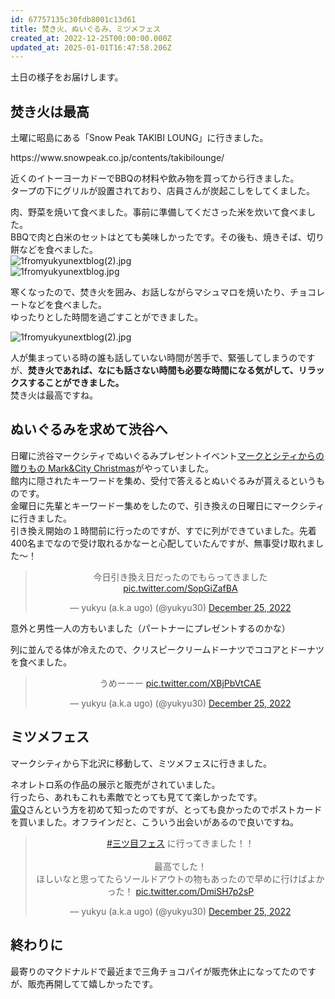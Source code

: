 ```yaml
---
id: 67757135c30fdb8001c13d61
title: 焚き火、ぬいぐるみ、ミツメフェス
created_at: 2022-12-25T00:00:00.000Z
updated_at: 2025-01-01T16:47:58.206Z
---
```


<p>土日の様子をお届けします。</p>
<h2>焚き火は最高</h2>
<p>土曜に昭島にある「Snow Peak TAKIBI LOUNG」に行きました。</p>
<p>https://www.snowpeak.co.jp/contents/takibilounge/</p>
<p>近くのイトーヨーカドーでBBQの材料や飲み物を買ってから行きました。<br/>
タープの下にグリルが設置されており、店員さんが炭起こしをしてくました。</p>
<p>肉、野菜を焼いて食べました。事前に準備してくださった米を炊いて食べました。<br/>
BBQで肉と白米のセットはとても美味しかったです。その後も、焼きそば、切り餅などを食べました。<br/>
<img alt="1fromyukyunextblog(2).jpg" src="1fromyukyunextblog(2).jpg"/><br/>
<img alt="1fromyukyunextblog.jpg" src="1fromyukyunextblog.jpg"/></p>
<p>寒くなったので、焚き火を囲み、お話しながらマシュマロを焼いたり、チョコレートなどを食べました。<br/>
ゆったりとした時間を過ごすことができました。</p>
<p><img alt="1fromyukyunextblog(2).jpg" src="1fromyukyunextblog(2).jpg"/></p>
<p>人が集まっている時の誰も話していない時間が苦手で、緊張してしまうのですが、<strong>焚き火であれば、なにも話さない時間も必要な時間になる気がして、リラックスすることができました。</strong><br/>
焚き火は最高ですね。</p>
<h2>ぬいぐるみを求めて渋谷へ</h2>
<p>日曜に渋谷マークシティでぬいぐるみプレゼントイベント<a href="https://www.s-markcity.co.jp/news/markandcity-christmas2022/">マークとシティからの贈りもの Mark&amp;City Christmas</a>がやっていました。<br/>
館内に隠されたキーワードを集め、受付で答えるとぬいぐるみが貰えるというものです。<br/>
金曜日に先輩とキーワードー集めをしたので、引き換えの日曜日にマークシティに行きました。<br/>
引き換え開始の１時間前に行ったのですが、すでに列ができていました。先着400名までなので受け取れるかなーと心配していたんですが、無事受け取れました〜！</p>
<blockquote align="center" class="twitter-tweet" data-conversation="none" data-dnt="true"><p dir="ltr" lang="ja">今日引き換え日だったのでもらってきました <a href="https://t.co/SopGiZafBA">pic.twitter.com/SopGiZafBA</a></p>— yukyu (a.k.a ugo) (@yukyu30) <a href="https://twitter.com/yukyu30/status/1606846763645947904?ref_src=twsrc%5Etfw">December 25, 2022</a></blockquote>
<script async="" charset="utf-8" src="https://platform.twitter.com/widgets.js"></script>
<p>意外と男性一人の方もいました（パートナーにプレゼントするのかな）</p>
<p>列に並んでる体が冷えたので、クリスピークリームドーナツでココアとドーナツを食べました。</p>
<blockquote align="center" class="twitter-tweet" data-dnt="true"><p dir="ltr" lang="ja">うめーーー <a href="https://t.co/XBjPbVtCAE">pic.twitter.com/XBjPbVtCAE</a></p>— yukyu (a.k.a ugo) (@yukyu30) <a href="https://twitter.com/yukyu30/status/1606849381931843585?ref_src=twsrc%5Etfw">December 25, 2022</a></blockquote>
<script async="" charset="utf-8" src="https://platform.twitter.com/widgets.js"></script>
<h2>ミツメフェス</h2>
<p>マークシティから下北沢に移動して、ミツメフェスに行きました。</p>
<p>ネオレトロ系の作品の展示と販売がされていました。<br/>
行ったら、あれもこれも素敵でとっても見てて楽しかったです。<br/>
<a href="https://www.instagram.com/denjinq/">電Q</a>さんという方を初めて知ったのですが、とっても良かったのでポストカードを買いました。オフラインだと、こういう出会いがあるので良いですね。</p>
<blockquote align="center" class="twitter-tweet" data-dnt="true"><p dir="ltr" lang="ja"><a href="https://twitter.com/hashtag/%E4%B8%89%E3%83%84%E7%9B%AE%E3%83%95%E3%82%A7%E3%82%B9?src=hash&amp;ref_src=twsrc%5Etfw">#三ツ目フェス</a> に行ってきました！！<br/><br/>最高でした！<br/>ほしいなと思ってたらソールドアウトの物もあったので早めに行けばよかった！ <a href="https://t.co/DmiSH7p2sP">pic.twitter.com/DmiSH7p2sP</a></p>— yukyu (a.k.a ugo) (@yukyu30) <a href="https://twitter.com/yukyu30/status/1606874883811872768?ref_src=twsrc%5Etfw">December 25, 2022</a></blockquote>
<script async="" charset="utf-8" src="https://platform.twitter.com/widgets.js"></script>
<h2>終わりに</h2>
<p>最寄りのマクドナルドで最近まで三角チョコパイが販売休止になってたのですが、販売再開してて嬉しかったです。</p>
